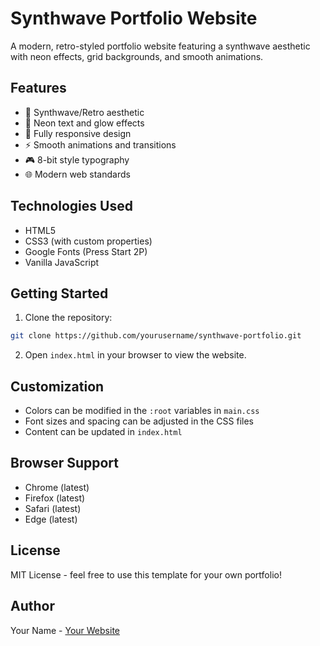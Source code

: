 # Synthwave Portfolio Website

A modern, retro-styled portfolio website featuring a synthwave aesthetic with neon effects, grid backgrounds, and smooth animations.

## Features

- 🎨 Synthwave/Retro aesthetic
- 🌟 Neon text and glow effects
- 📱 Fully responsive design
- ⚡ Smooth animations and transitions
- 🎮 8-bit style typography
- 🌐 Modern web standards

## Technologies Used

- HTML5
- CSS3 (with custom properties)
- Google Fonts (Press Start 2P)
- Vanilla JavaScript

## Getting Started

1. Clone the repository:
```bash
git clone https://github.com/yourusername/synthwave-portfolio.git
```

2. Open `index.html` in your browser to view the website.

## Customization

- Colors can be modified in the `:root` variables in `main.css`
- Font sizes and spacing can be adjusted in the CSS files
- Content can be updated in `index.html`

## Browser Support

- Chrome (latest)
- Firefox (latest)
- Safari (latest)
- Edge (latest)

## License

MIT License - feel free to use this template for your own portfolio!

## Author

Your Name - [Your Website](https://yourwebsite.com) 